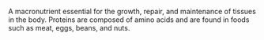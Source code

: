 A macronutrient essential for the growth, repair, and maintenance of tissues in the body. Proteins are composed of amino acids and are found in foods such as meat, eggs, beans, and nuts.